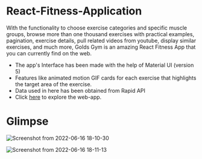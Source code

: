 # React-Fitness-Application

With the functionality to choose exercise categories and specific muscle groups, browse more than one thousand exercises with practical examples, pagination, exercise details, pull related videos from youtube, display similar exercises, and much more, Golds Gym is an amazing React Fitness App that you can currently find on the web.

* The app's Interface has been made with the help of Material UI (version 5)
* Features like animated motion GIF cards for each exercise that highlights the target area of the exercise.
* Data used in here has been obtained from Rapid API
* Click [here](https://fazevennom-gym.netlify.app/) to explore the web-app.


# Glimpse 

![Screenshot from 2022-06-16 18-10-30](https://user-images.githubusercontent.com/79959361/174071955-451605c1-c2e9-437d-b692-709bab819d5c.png)

![Screenshot from 2022-06-16 18-11-13](https://user-images.githubusercontent.com/79959361/174071974-ed32c5e4-d77a-4886-bfb7-d797a2d1b562.png)
